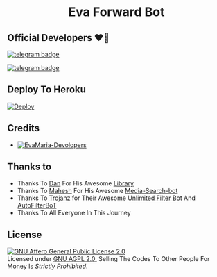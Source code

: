 <h1 align="center">
  <b>Eva Forward Bot</b>
</h1>

## Official Developers ❤️‍🔥

[![telegram badge](https://img.shields.io/badge/Mr-MKN-30302f?style=flat&logo=telegram)](https://t.me/mr_MKN)

[![telegram badge](https://img.shields.io/badge/KC-Aj-30302f?style=flat&logo=telegram)](https://t.me/KCAjm)

## Deploy To Heroku

[![Deploy](https://www.herokucdn.com/deploy/button.svg)](https://heroku.com/deploy?template=https://github.com/MDROBOT512/Eva-Forward-Bot)                                

## Credits 
* [![EvaMaria-Devolopers](https://img.shields.io/static/v1?label=EvaMaria&message=Devolopers&color=critical)](https://t.me/EvaMariaDevs)


## Thanks to 
 - Thanks To [Dan](https://github.com/pyrogram) For His Awesome [Library](https://github.com/pyrogram/pyrogram)
 - Thanks To [Mahesh](https://github.com/Mahesh0253) For His Awesome [Media-Search-bot](https://github.com/Mahesh0253/Media-Search-bot)
 - Thanks To [Trojanz](https://github.com/trojanzhex) for Their Awesome [Unlimited Filter Bot](https://github.com/TroJanzHEX/Unlimited-Filter-Bot) And [AutoFilterBoT](https://github.com/trojanzhex/auto-filter-bot)
 - Thanks To All Everyone In This Journey

## License 
[![GNU Affero General Public License 2.0](https://www.gnu.org/graphics/agplv3-155x51.png)](https://www.gnu.org/licenses/agpl-3.0.en.html#header)    
Licensed under [GNU AGPL 2.0.](https://github.com/EvamariaTG/evamaria/blob/master/LICENSE)
Selling The Codes To Other People For Money Is *Strictly Prohibited*.

